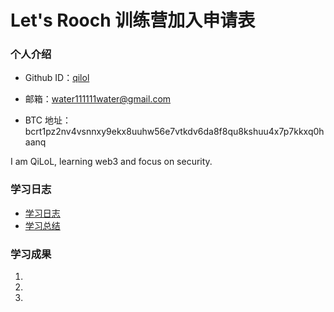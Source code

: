 # Let's Rooch 训练营加入申请表

### 个人介绍

- Github ID：[qilol](https://github.com/qilol)

- 邮箱：water111111water@gmail.com

- BTC 地址：bcrt1pz2nv4vsnnxy9ekx8uuhw56e7vtkdv6da8f8qu8kshuu4x7p7kkxq0haanq

I am QiLoL, learning web3 and focus on security.

### 学习日志

- [学习日志](journal.md)
- [学习总结](summary.md)

### 学习成果

1.

2.

3.
